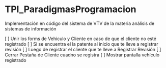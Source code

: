 # TPI_ParadigmasProgramacion
 Implementación en código del sistema de VTV de la materia análisis de sistemas de información

[ ] Unir los forms de Vehiculo y Cliente en caso de que el cliente no esté registrado
[ ] Si se encuentra el la patente al inicio que te lleve a registrar revisión
[ ] Luego de registrar el cliente que te lleve a Registrar Revisión
[ ] Cerrar  Pestaña de Cliente cuadno se registra
[ ] Mostrar pantalla vehículo registrado